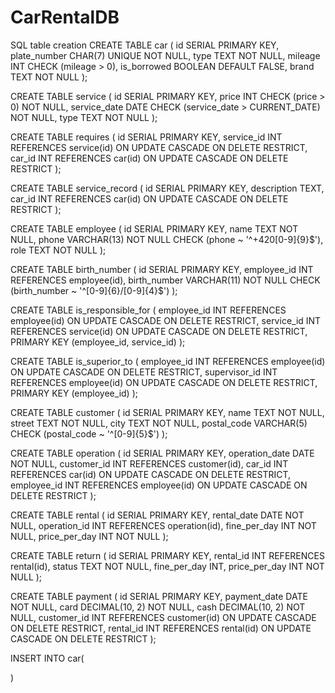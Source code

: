 # CarRentalDB
SQL table creation
CREATE TABLE car (
    id SERIAL PRIMARY KEY,
    plate_number CHAR(7) UNIQUE NOT NULL,
    type TEXT NOT NULL,
    mileage INT CHECK (mileage > 0),
    is_borrowed BOOLEAN DEFAULT FALSE,
    brand TEXT NOT NULL
);

CREATE TABLE service (
    id SERIAL PRIMARY KEY,
    price INT CHECK (price > 0) NOT NULL,
    service_date DATE CHECK (service_date > CURRENT_DATE) NOT NULL,
    type TEXT NOT NULL
);

CREATE TABLE requires (
    id SERIAL PRIMARY KEY,
    service_id INT REFERENCES service(id) ON UPDATE CASCADE ON DELETE RESTRICT,
    car_id INT REFERENCES car(id) ON UPDATE CASCADE ON DELETE RESTRICT
);

CREATE TABLE service_record (
    id SERIAL PRIMARY KEY,
    description TEXT,
    car_id INT REFERENCES car(id) ON UPDATE CASCADE ON DELETE RESTRICT
);

CREATE TABLE employee (
    id SERIAL PRIMARY KEY,
    name TEXT NOT NULL,
    phone VARCHAR(13) NOT NULL CHECK (phone ~ '^\+420[0-9]{9}$'),
    role TEXT NOT NULL
);

CREATE TABLE birth_number (
    id SERIAL PRIMARY KEY,
    employee_id INT REFERENCES employee(id),
    birth_number VARCHAR(11) NOT NULL CHECK (birth_number ~ '^[0-9]{6}/[0-9]{4}$')
);

CREATE TABLE is_responsible_for (
    employee_id INT REFERENCES employee(id) ON UPDATE CASCADE ON DELETE RESTRICT,
    service_id INT REFERENCES service(id) ON UPDATE CASCADE ON DELETE RESTRICT,
    PRIMARY KEY (employee_id, service_id)
);

CREATE TABLE is_superior_to (
    employee_id INT REFERENCES employee(id) ON UPDATE CASCADE ON DELETE RESTRICT,
    supervisor_id INT REFERENCES employee(id) ON UPDATE CASCADE ON DELETE RESTRICT,
    PRIMARY KEY (employee_id)
);

CREATE TABLE customer (
    id SERIAL PRIMARY KEY,
    name TEXT NOT NULL,
    street TEXT NOT NULL,
    city TEXT NOT NULL,
    postal_code VARCHAR(5) CHECK (postal_code ~ '^[0-9]{5}$')
);

CREATE TABLE operation (
    id SERIAL PRIMARY KEY,
    operation_date DATE NOT NULL,
    customer_id INT REFERENCES customer(id),
    car_id INT  REFERENCES car(id) ON UPDATE CASCADE ON DELETE RESTRICT,
    employee_id INT REFERENCES employee(id) ON UPDATE CASCADE ON DELETE RESTRICT
);

CREATE TABLE rental (
    id SERIAL PRIMARY KEY,
    rental_date DATE NOT NULL,
    operation_id INT REFERENCES operation(id),
    fine_per_day INT NOT NULL,
    price_per_day INT NOT NULL
);

CREATE TABLE return (
    id SERIAL PRIMARY KEY,
    rental_id INT REFERENCES rental(id),
    status TEXT NOT NULL,
    fine_per_day INT,
    price_per_day INT NOT NULL
);

CREATE TABLE payment (
    id SERIAL PRIMARY KEY,
    payment_date DATE NOT NULL,
    card DECIMAL(10, 2) NOT NULL,
    cash DECIMAL(10, 2) NOT NULL,
    customer_id INT REFERENCES customer(id) ON UPDATE CASCADE ON DELETE RESTRICT,
    rental_id INT REFERENCES rental(id) ON UPDATE CASCADE ON DELETE RESTRICT
);

INSERT INTO car(
                        
)





